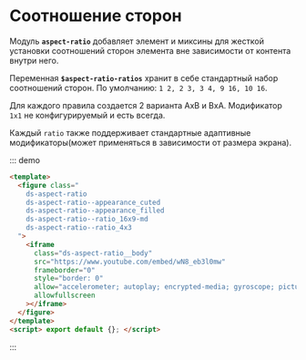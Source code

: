 # Соотношение сторон

Модуль **`aspect-ratio`** добавляет элемент и миксины для жесткой установки соотношений сторон элемента вне зависимости от контента внутри него.

Переменная **`$aspect-ratio-ratios`** хранит в себе стандартный набор соотношений сторон. По умолчанию: `1 2, 2 3, 3 4, 9 16, 10 16`.

Для каждого правила создается 2 варианта AxB и BxA. Модификатор `1x1` не конфигурируемый и есть всегда.

Каждый `ratio` также поддерживает стандартные адаптивные модификаторы(может применяться в зависимости от размера экрана).

::: demo
```html
<template>
  <figure class="
    ds-aspect-ratio
    ds-aspect-ratio--appearance_cuted
    ds-aspect-ratio--appearance_filled
    ds-aspect-ratio--ratio_16x9-md
    ds-aspect-ratio--ratio_4x3
  ">
    <iframe
      class="ds-aspect-ratio__body"
      src="https://www.youtube.com/embed/wN8_eb3l0mw"
      frameborder="0"
      style="border: 0"
      allow="accelerometer; autoplay; encrypted-media; gyroscope; picture-in-picture"
      allowfullscreen
    ></iframe>
  </figure>
</template>
<script> export default {}; </script>
```
:::
